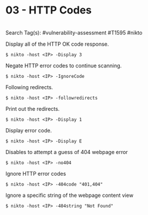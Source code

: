 # 03 - HTTP Codes
\
Search Tag(s): #vulnerability-assessment #T1595 #nikto

Display all of the HTTP OK code response.

```
$ nikto -host <IP> -Display 3
```

Negate HTTP error codes to continue scanning.

```
$ nikto -host <IP> -IgnoreCode
```

Following redirects.

```
$ nikto -host <IP> -followredirects
```

Print out the redirects.

```
$ nikto -host <IP> -Display 1
```

Display error code.

```
$ nikto -host <IP> -Display E
```

Disables to attempt a guess of 404 webpage error

```
$ nikto -host <IP> -no404
```

Ignore HTTP error codes

```
$ nikto -host <IP> -404code "401,404"
```

Ignore a specific string of the webpage content view

```
$ nikto -host <IP> -404string "Not Found"
```